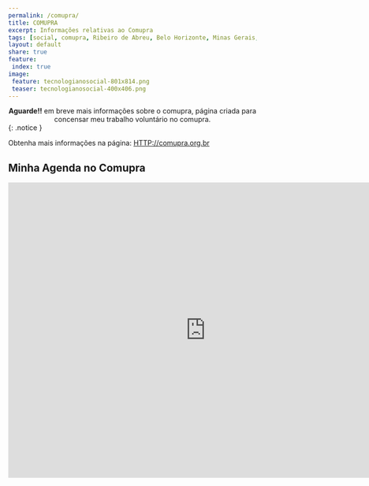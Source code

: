 ```yaml
---
permalink: /comupra/
title: COMUPRA
excerpt: Informações relativas ao Comupra 
tags: [social, comupra, Ribeiro de Abreu, Belo Horizonte, Minas Gerais, BRasil, Brazil, Projetos, Politica, politica publica, Deixe o Onça Beber Agua]
layout: default
share: true 
feature:
 index: true
image:
 feature: tecnologianosocial-801x814.png
 teaser: tecnologianosocial-400x406.png
---
```


<center><strong>Aguarde!!</strong> em breve mais informações sobre o comupra, página criada para concensar meu trabalho voluntário no comupra.</center>
{: .notice }

Obtenha mais informações na página: [HTTP://comupra.org.br](http://comupra.org.br)

## Minha Agenda no Comupra
<iframe src="https://www.google.com/calendar/embed?src=carlosdelfino.eti.br_nmfu68oj1cl492hhec64lctf68%40group.calendar.google.com&ctz=America/Sao_Paulo" style="border: 0" width="800" height="600" frameborder="0" scrolling="no"></iframe>